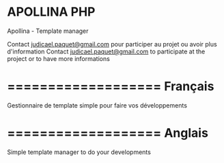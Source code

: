 APOLLINA PHP
=====================

Apollina - Template manager

Contact judicael.paquet@gmail.com pour participer au projet ou avoir plus d'information
Contact judicael.paquet@gmail.com to participate at the project or to have more informations

===================
Français
===================

Gestionnaire de template simple pour faire vos développements

===================
Anglais
===================

Simple template manager to do your developments 
